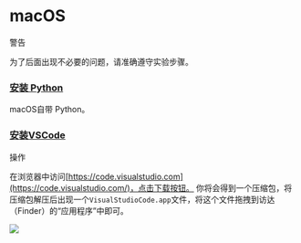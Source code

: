 # macOS

警告

为了后面出现不必要的问题，请准确遵守实验步骤。

### [安装 Python](https://sicp.pascal-lab.net/2024/labs/lab00/1_2.html#%E5%AE%89%E8%A3%85-python) <a href="#an-zhuang-python" id="an-zhuang-python"></a>

macOS自带 Python。

### [安装VSCode](https://sicp.pascal-lab.net/2024/labs/lab00/1_2.html#%E5%AE%89%E8%A3%85vscode) <a href="#an-zhuang-vscode" id="an-zhuang-vscode"></a>

操作

在浏览器中访问[https://code.visualstudio.com](https://code.visualstudio.com/)，点击下载按钮。 你将会得到一个压缩包，将压缩包解压后出现一个`VisualStudioCode.app`文件，将这个文件拖拽到访达（Finder）的“应用程序”中即可。

![](https://sicp.pascal-lab.net/2024/labs/lab00/images/vscode_windows_download.png)
